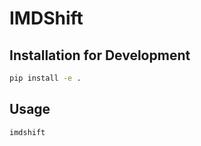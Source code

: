 # IMDShift

## Installation for Development

```sh
pip install -e .
```

## Usage

```sh
imdshift
```